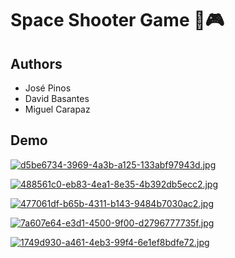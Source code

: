 
# Space Shooter Game 📲🎮
## Authors 

- José Pinos
- David Basantes
- Miguel Carapaz


## Demo


[![d5be6734-3969-4a3b-a125-133abf97943d.jpg](https://i.postimg.cc/K8B68FD4/d5be6734-3969-4a3b-a125-133abf97943d.jpg)](https://postimg.cc/BjZYmryG)


[![488561c0-eb83-4ea1-8e35-4b392db5ecc2.jpg](https://i.postimg.cc/3JsMhWpP/488561c0-eb83-4ea1-8e35-4b392db5ecc2.jpg)](https://postimg.cc/RNLpQSgR)


[![477061df-b65b-4311-b143-9484b7030ac2.jpg](https://i.postimg.cc/jjhByX9b/477061df-b65b-4311-b143-9484b7030ac2.jpg)](https://postimg.cc/VSd78jmG)


[![7a607e64-e3d1-4500-9f00-d2796777735f.jpg](https://i.postimg.cc/s2ztB8Tm/7a607e64-e3d1-4500-9f00-d2796777735f.jpg)](https://postimg.cc/LJyywyKg)


[![1749d930-a461-4eb3-99f4-6e1ef8bdfe72.jpg](https://i.postimg.cc/DZyH6Gkb/1749d930-a461-4eb3-99f4-6e1ef8bdfe72.jpg)](https://postimg.cc/mcJm2trb)
